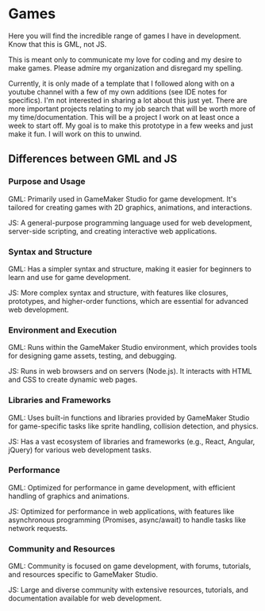 # Games

Here you will find the incredible range of games I have in development.
Know that this is GML, not JS.

This is meant only to communicate my love for coding and my desire to make games.
Please admire my organization and disregard my spelling.

Currently, it is only made of a template that I followed along with on a youtube channel with a few of my own additions (see IDE notes for specifics). I'm not interested in sharing a lot about this just yet. There are more important projects relating to my job search that will be worth more of my time/documentation. This will be a project I work on at least once a week to start off. My goal is to make this prototype in a few weeks and just make it fun. I will work on this to unwind.

## Differences between GML and JS

### Purpose and Usage

GML: Primarily used in GameMaker Studio for game development. It's tailored for creating games with 2D graphics, animations, and interactions.

JS: A general-purpose programming language used for web development, server-side scripting, and creating interactive web applications.

### Syntax and Structure

GML: Has a simpler syntax and structure, making it easier for beginners to learn and use for game development.

JS: More complex syntax and structure, with features like closures, prototypes, and higher-order functions, which are essential for advanced web development.

### Environment and Execution

GML: Runs within the GameMaker Studio environment, which provides tools for designing game assets, testing, and debugging.

JS: Runs in web browsers and on servers (Node.js). It interacts with HTML and CSS to create dynamic web pages.

### Libraries and Frameworks

GML: Uses built-in functions and libraries provided by GameMaker Studio for game-specific tasks like sprite handling, collision detection, and physics.

JS: Has a vast ecosystem of libraries and frameworks (e.g., React, Angular, jQuery) for various web development tasks.

### Performance

GML: Optimized for performance in game development, with efficient handling of graphics and animations.

JS: Optimized for performance in web applications, with features like asynchronous programming (Promises, async/await) to handle tasks like network requests.

### Community and Resources

GML: Community is focused on game development, with forums, tutorials, and resources specific to GameMaker Studio.

JS: Large and diverse community with extensive resources, tutorials, and documentation available for web development.
